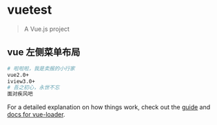 # vuetest

> A Vue.js project

## vue 左侧菜单布局
``` bash
# 啦啦啦，我是卖报的小行家
vue2.0+
iview3.0+
# 吾之初心，永世不忘
面对疾风吧
```

For a detailed explanation on how things work, check out the [guide](http://vuejs-templates.github.io/webpack/) and [docs for vue-loader](http://vuejs.github.io/vue-loader).
